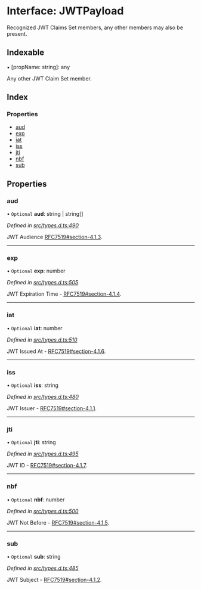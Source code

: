 # Interface: JWTPayload

Recognized JWT Claims Set members, any other members
may also be present.

## Indexable

▪ [propName: string]: any

Any other JWT Claim Set member.

## Index

### Properties

* [aud](_types_d_.jwtpayload.md#aud)
* [exp](_types_d_.jwtpayload.md#exp)
* [iat](_types_d_.jwtpayload.md#iat)
* [iss](_types_d_.jwtpayload.md#iss)
* [jti](_types_d_.jwtpayload.md#jti)
* [nbf](_types_d_.jwtpayload.md#nbf)
* [sub](_types_d_.jwtpayload.md#sub)

## Properties

### aud

• `Optional` **aud**: string \| string[]

*Defined in [src/types.d.ts:490](https://github.com/panva/jose/blob/v3.5.4/src/types.d.ts#L490)*

JWT Audience [RFC7519#section-4.1.3](https://tools.ietf.org/html/rfc7519#section-4.1.3).

___

### exp

• `Optional` **exp**: number

*Defined in [src/types.d.ts:505](https://github.com/panva/jose/blob/v3.5.4/src/types.d.ts#L505)*

JWT Expiration Time - [RFC7519#section-4.1.4](https://tools.ietf.org/html/rfc7519#section-4.1.4).

___

### iat

• `Optional` **iat**: number

*Defined in [src/types.d.ts:510](https://github.com/panva/jose/blob/v3.5.4/src/types.d.ts#L510)*

JWT Issued At - [RFC7519#section-4.1.6](https://tools.ietf.org/html/rfc7519#section-4.1.6).

___

### iss

• `Optional` **iss**: string

*Defined in [src/types.d.ts:480](https://github.com/panva/jose/blob/v3.5.4/src/types.d.ts#L480)*

JWT Issuer - [RFC7519#section-4.1.1](https://tools.ietf.org/html/rfc7519#section-4.1.1).

___

### jti

• `Optional` **jti**: string

*Defined in [src/types.d.ts:495](https://github.com/panva/jose/blob/v3.5.4/src/types.d.ts#L495)*

JWT ID - [RFC7519#section-4.1.7](https://tools.ietf.org/html/rfc7519#section-4.1.7).

___

### nbf

• `Optional` **nbf**: number

*Defined in [src/types.d.ts:500](https://github.com/panva/jose/blob/v3.5.4/src/types.d.ts#L500)*

JWT Not Before - [RFC7519#section-4.1.5](https://tools.ietf.org/html/rfc7519#section-4.1.5).

___

### sub

• `Optional` **sub**: string

*Defined in [src/types.d.ts:485](https://github.com/panva/jose/blob/v3.5.4/src/types.d.ts#L485)*

JWT Subject - [RFC7519#section-4.1.2](https://tools.ietf.org/html/rfc7519#section-4.1.2).
